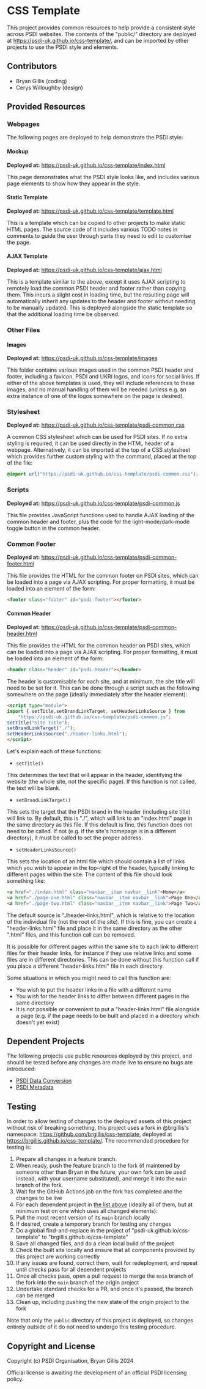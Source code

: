 # CSS Template

This project provides common resources to help provide a consistent style across PSDI websites. The contents of the "public/" directory are deployed at https://psdi-uk.github.io/css-template/, and can be imported by other projects to use the PSDI style and elements.

## Contributors

- Bryan Gillis (coding)
- Cerys Willoughby (design)

## Provided Resources

### Webpages

The following pages are deployed to help demonstrate the PSDI style:

#### Mockup

**Deployed at:** https://psdi-uk.github.io/css-template/index.html

This page demonstrates what the PSDI style looks like, and includes various page elements to show how they appear in
the style.

#### Static Template

**Deployed at:** https://psdi-uk.github.io/css-template/template.html

This is a template which can be copied to other projects to make static HTML pages. The source code of it includes various TODO notes in comments to guide the user through parts they need to edit to customise the page.

#### AJAX Template

**Deployed at:** https://psdi-uk.github.io/css-template/ajax.html

This is a template similar to the above, except it uses AJAX scripting to remotely load the common PSDI header and footer rather than copying them. This incurs a slight cost in loading time, but the resulting page will automatically inherit any updates to the header and footer without needing to be manually updated. This is deployed alongside the static template so that the additional loading time be observed.

### Other Files

#### Images

**Deployed at:** https://psdi-uk.github.io/css-template/images

This folder contains various images used in the common PSDI header and footer, including a favicon, PSDI and UKRI logos, and icons for social links. If either of the above templates is used, they will include references to these images, and no manual handling of them will be needed (unless e.g. an extra instance of one of the logos somewhere on the page is desired).

### Stylesheet

**Deployed at:** https://psdi-uk.github.io/css-template/psdi-common.css

A common CSS stylesheet which can be used for PSDI sites. If no extra styling is required, it can be used directly in the HTML header of a webpage. Alternatively, it can be imported at the top of a CSS stylesheet which provides further custom styling with the command, placed at the top of the file:

```CSS
@import url("https://psdi-uk.github.io/css-template/psdi-common.css");
```

### Scripts

**Deployed at:** https://psdi-uk.github.io/css-template/psdi-common.js

This file provides JavaScript functions used to handle AJAX loading of the common header and footer, plus the code for the light-mode/dark-mode toggle button in the common header.

### Common Footer

**Deployed at:** https://psdi-uk.github.io/css-template/psdi-common-footer.html

This file provides the HTML for the common footer on PSDI sites, which can be loaded into a page via AJAX scripting. For proper formatting, it must be loaded into an element of the form:

```HTML
<footer class="footer" id="psdi-footer"></footer>
```

#### Common Header

**Deployed at:** https://psdi-uk.github.io/css-template/psdi-common-header.html

This file provides the HTML for the common header on PSDI sites, which can be loaded into a page via AJAX scripting. For proper formatting, it must be loaded into an element of the form:

```HTML
<header class="header" id="psdi-header"></header>
```

The header is customisable for each site, and at minimum, the site title will need to be set for it. This can be done through a script such as the following somewhere on the page (ideally immediately after the header element):

```HTML
<script type="module">
import { setTitle,setBrandLinkTarget, setHeaderLinksSource } from
    "https://psdi-uk.github.io/css-template/psdi-common.js";
setTitle("Site Title");
setBrandLinkTarget("./");
setHeaderLinksSource("./header-links.html");
</script>
```

Let's explain each of these functions:

* `setTitle()`

This determines the text that will appear in the header, identifying the website (the whole site, not the specific page). If this function is not called, the text will be blank.

* `setBrandLinkTarget()`

This sets the target that the PSDI brand in the header (including site title) will link to. By default, this is "./", which will link to an "index.html" page in the same directory as this file. If this default is fine, this function does not need to be called. If not (e.g. if the site's homepage is in a different directory), it must be called to set the proper address.

* `setHeaderLinksSource()`

This sets the location of an html file which should contain a list of links which you wish to appear in the top-right of the header, typically linking to different pages within the site. The content of this file should look something like:

```HTML
<a href="./index.html" class="navbar__item navbar__link">Home</a>
<a href="./page-one.html" class="navbar__item navbar__link">Page One</a>
<a href="./page-two.html" class="navbar__item navbar__link">Page Two</a>
```

The default source is "./header-links.html", which is relative to the location of the individual file (not the root of the site). If this is fine, you can create a "header-links.html" file and place it in the same directory as the other ".html" files, and this function call can be removed.

It is possible for different pages within the same site to each link to different files for their header links, for instance if they use relative links and some files are in different directories. This can be done without this function call if you place a different "header-links.html" file in each directory.

Some situations in which you might need to call this function are:

* You wish to put the header links in a file with a different name
* You wish for the header links to differ between different pages in the same directory
* It is not possible or convenient to put a "header-links.html" file alongside a page (e.g. if the page needs to be built and placed in a directory which doesn't yet exist)

## Dependent Projects

The following projects use public resources deployed by this project, and should be tested before any changes are made live to ensure no bugs are introduced:

* [PSDI Data Conversion](https://github.com/PSDI-UK/psdi-data-conversion)
* [PSDI Metadata](https://github.com/PSDI-UK/metadata)

## Testing

In order to allow testing of changes to the deployed assets of this project without risk of breaking something, this project uses a fork in @brgillis's namespace: https://github.com/brgillis/css-template, deployed at https://brgillis.github.io/css-template/. The recommended procedure for testing is:

1. Prepare all changes in a feature branch.
2. When ready, push the feature branch to the fork (if maintened by someone other than Bryan in the future, your own fork can be used instead, with your username substituted), and merge it into the `main` branch of the fork.
3. Wait for the GitHub Actions job on the fork has completed and the changes to be live
4. For each dependent project in [the list above](#dependent-projects) (ideally all of them, but at minimum test on one which uses all changed elements):
  1. Pull the most recent version of its `main` branch locally
  2. If desired, create a temporary branch for testing any changes
  3. Do a global find-and-replace in the project of "psdi-uk.github.io/css-template" to "brgillis.github.io/css-template"
  4. Save all changed files, and do a clean local build of the project
  5. Check the built site locally and ensure that all components provided by this project are working correctly
  6. If any issues are found, correct them, wait for redeployment, and repeat until checks pass for all dependent projects
5. Once all checks pass, open a pull request to merge the `main` branch of the fork into the `main` branch of the origin project
6. Undertake standard checks for a PR, and once it's passed, the branch can be merged
7. Clean up, including pushing the new state of the origin project to the fork

Note that only the `public` directory of this project is deployed, so changes entirely outside of it do not need to undergo this testing procedure.

## Copyright and License

Copyright (c) PSDI Organisation, Bryan Gillis 2024

Official license is awaiting the development of an official PSDI licensing policy.